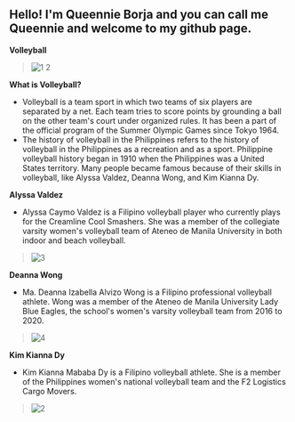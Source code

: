Hello! I'm Queennie Borja and you can call me Queennie and welcome to my github page.
-----------------------------------------------------------------------------------------

**Volleyball**
> ![1 2](https://user-images.githubusercontent.com/118230406/203679106-9bda4615-a68b-41ce-8593-cbe9b3b53f4a.jpg)



   **What is Volleyball?**
- Volleyball is a team sport in which two teams of six players are separated by a net. Each team tries to score points by grounding a ball on the other team's court under organized rules. It has been a part of the official program of the Summer Olympic Games since Tokyo 1964.
- The history of volleyball in the Philippines refers to the history of volleyball in the Philippines as a recreation and as a sport. Philippine volleyball history began in 1910 when the Philippines was a United States territory. Many people became famous because of their skills in volleyball, like Alyssa Valdez, Deanna Wong, and Kim Kianna Dy.

**Alyssa Valdez**
- Alyssa Caymo Valdez is a Filipino volleyball player who currently plays for the Creamline Cool Smashers. She was a member of the collegiate varsity women's volleyball team of Ateneo de Manila University in both indoor and beach volleyball. 

> ![3](https://user-images.githubusercontent.com/118230406/203678844-e9a04afe-dfe0-4134-ac69-a74a1e58b64f.png)


**Deanna Wong**
- Ma. Deanna Izabella Alvizo Wong is a Filipino professional volleyball athlete. Wong was a member of the Ateneo de Manila University Lady Blue Eagles, the school's women's varsity volleyball team from 2016 to 2020.

> ![4](https://user-images.githubusercontent.com/118230406/203678954-def8fcf4-710a-4bff-832b-c1a7d7d815f9.jpg)



**Kim Kianna Dy**
- Kim Kianna Mababa Dy is a Filipino volleyball athlete. She is a member of the Philippines women's national volleyball team and the F2 Logistics Cargo Movers.

> ![2](https://user-images.githubusercontent.com/118230406/203678895-6a202883-9ce0-44eb-8817-19a1ed6c6db5.jpg)


